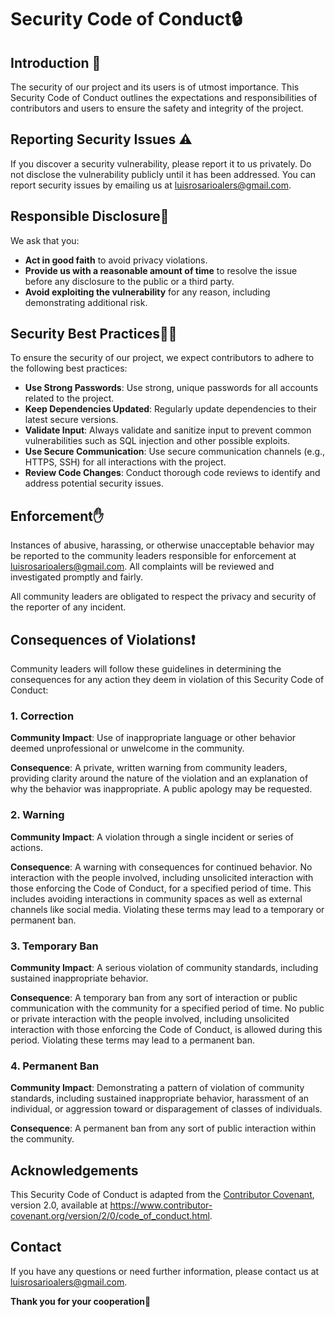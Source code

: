 # Security Code of Conduct🔒

## Introduction 👋

The security of our project and its users is of utmost importance. This Security Code of Conduct outlines the expectations and responsibilities of contributors and users to ensure the safety and integrity of the project.

## Reporting Security Issues ⚠️

If you discover a security vulnerability, please report it to us privately. Do not disclose the vulnerability publicly until it has been addressed. You can report security issues by emailing us at [luisrosarioalers@gmail.com](luisrosarioalers@gmail.com).

## Responsible Disclosure📝

We ask that you:

- **Act in good faith** to avoid privacy violations.
- **Provide us with a reasonable amount of time** to resolve the issue before any disclosure to the public or a third party.
- **Avoid exploiting the vulnerability** for any reason, including demonstrating additional risk.

## Security Best Practices🙎‍♂️

To ensure the security of our project, we expect contributors to adhere to the following best practices:

- **Use Strong Passwords**: Use strong, unique passwords for all accounts related to the project.
- **Keep Dependencies Updated**: Regularly update dependencies to their latest secure versions.
- **Validate Input**: Always validate and sanitize input to prevent common vulnerabilities such as SQL injection and other possible exploits.
- **Use Secure Communication**: Use secure communication channels (e.g., HTTPS, SSH) for all interactions with the project.
- **Review Code Changes**: Conduct thorough code reviews to identify and address potential security issues.

## Enforcement✋

Instances of abusive, harassing, or otherwise unacceptable behavior may be reported to the community leaders responsible for enforcement at [luisrosarioalers@gmail.com](luisrosarioalers@gmail.com). All complaints will be reviewed and investigated promptly and fairly.

All community leaders are obligated to respect the privacy and security of the reporter of any incident.

## Consequences of Violations❗

Community leaders will follow these guidelines in determining the consequences for any action they deem in violation of this Security Code of Conduct:

### 1. Correction

**Community Impact**: Use of inappropriate language or other behavior deemed unprofessional or unwelcome in the community.

**Consequence**: A private, written warning from community leaders, providing clarity around the nature of the violation and an explanation of why the behavior was inappropriate. A public apology may be requested.

### 2. Warning

**Community Impact**: A violation through a single incident or series of actions.

**Consequence**: A warning with consequences for continued behavior. No interaction with the people involved, including unsolicited interaction with those enforcing the Code of Conduct, for a specified period of time. This includes avoiding interactions in community spaces as well as external channels like social media. Violating these terms may lead to a temporary or permanent ban.

### 3. Temporary Ban

**Community Impact**: A serious violation of community standards, including sustained inappropriate behavior.

**Consequence**: A temporary ban from any sort of interaction or public communication with the community for a specified period of time. No public or private interaction with the people involved, including unsolicited interaction with those enforcing the Code of Conduct, is allowed during this period. Violating these terms may lead to a permanent ban.

### 4. Permanent Ban

**Community Impact**: Demonstrating a pattern of violation of community standards, including sustained inappropriate behavior, harassment of an individual, or aggression toward or disparagement of classes of individuals.

**Consequence**: A permanent ban from any sort of public interaction within the community.

## Acknowledgements

This Security Code of Conduct is adapted from the [Contributor Covenant](https://www.contributor-covenant.org/), version 2.0, available at <https://www.contributor-covenant.org/version/2/0/code_of_conduct.html>.

## Contact

If you have any questions or need further information, please contact us at [luisrosarioalers@gmail.com](luisrosarioalers@gmail.com).

**Thank you for your cooperation**🤝
